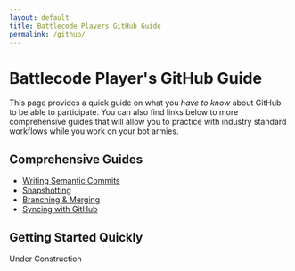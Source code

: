 ```yaml
---
layout: default
title: Battlecode Players GitHub Guide
permalink: /github/
---
```


# Battlecode Player's GitHub Guide

This page provides a quick guide on what you _have to know_ about GitHub to be able to participate. You can also find links below to more comprehensive guides that will allow you to practice with industry standard workflows while you work on your bot armies.

## Comprehensive Guides

* [Writing Semantic Commits](/github/commits/)
* [Snapshotting](/github/snapshotting/)
* [Branching & Merging](/github/branching/)
* [Syncing with GitHub](/github/syncing/)

## Getting Started Quickly

Under Construction
